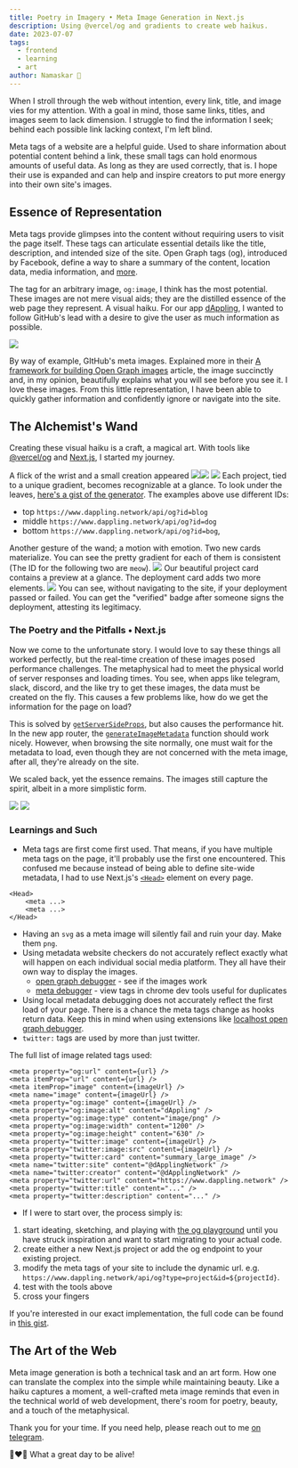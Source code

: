 ```yaml
---
title: Poetry in Imagery • Meta Image Generation in Next.js
description: Using @vercel/og and gradients to create web haikus.
date: 2023-07-07
tags:
  - frontend
  - learning
  - art
author: Namaskar 🙏
---
```


When I stroll through the web without intention, every link, title, and image vies for my attention.  With a goal in mind, those same links, titles, and images seem to lack dimension. I struggle to find the information I seek; behind each possible link lacking context, I'm left blind.

Meta tags of a website are a helpful guide. Used to share information about potential content behind a link, these small tags can hold enormous amounts of useful data. As long as they are used correctly, that is. I hope their use is expanded and can help and inspire creators to put more energy into their own site's images.

## Essence of Representation
Meta tags provide glimpses into the content without requiring users to visit the page itself. These tags can articulate essential details like the title, description, and intended size of the site. Open Graph tags (og), introduced by Facebook, define a way to share a summary of the content, location data, media information, and [more](https://ogp.me/). 

The tag for an arbitrary image, `og:image`, I think has the most potential. These images are not mere visual aids; they are the distilled essence of the web page they represent. A visual haiku. For our app [dAppling](https://www.dappling.network), I wanted to follow GitHub's lead with a desire to give the user as much information as possible. 

![](https://github.blog/wp-content/uploads/2021/06/framework-open-graph-images_fig-1-GitHub-twitter-card.png?resize=2400%2C1260)

By way of example, GItHub's meta images. Explained more in their [A framework for building Open Graph images](https://github.blog/2021-06-22-framework-building-open-graph-images/) article, the image succinctly and, in my opinion, beautifully explains what you will see before you see it. I love these images. From this little representation, I have been able to quickly gather information and confidently ignore or navigate into the site.

## The Alchemist's Wand
Creating these visual haiku is a craft, a magical art. With tools like [@vercel/og](https://vercel.com/blog/introducing-vercel-og-image-generation-fast-dynamic-social-card-images) and [Next.js](https://github.com/vercel/next.js), I started my journey.

A flick of the wrist and a small creation appeared ![](https://www.dappling.network/api/og?id=blog)![](https://www.dappling.network/api/og?id=dog)
![](https://www.dappling.network/api/og?id=bog)
Each project, tied to a unique gradient, becomes recognizable at a glance. To look under the leaves, [here's a gist of the generator](https://gist.github.com/Namaskar-1F64F/c851789c4df7d528c6c08ec60a9c90f8). The examples above use different IDs:
- top `https://www.dappling.network/api/og?id=blog`
- middle `https://www.dappling.network/api/og?id=dog`
- bottom `https://www.dappling.network/api/og?id=bog`, 

Another gesture of the wand; a motion with emotion. Two new cards materialize. You can see the pretty gradient for each of them is consistent (The ID for the following two are `meow`).
![](/images/dynamic-meta-images/project-card.png)
Our beautiful project card contains a preview at a glance. The deployment card adds two more elements.
![](/images/dynamic-meta-images/deployment-card.png)
You can see, without navigating to the site, if your deployment passed or failed. You can get the "verified" badge after someone signs the deployment, attesting its legitimacy. 


### The Poetry and the Pitfalls • Next.js
Now we come to the unfortunate story. I would love to say these things all worked perfectly, but the real-time creation of these images posed performance challenges. The metaphysical had to meet the physical world of server responses and loading times. You see, when apps like telegram, slack, discord, and the like try to get these images, the data must be created on the fly. This causes a few problems like, how do we get the information for the page on load? 

This is solved by [`getServerSideProps`](https://nextjs.org/docs/pages/building-your-application/data-fetching/get-server-side-props), but also causes the performance hit. In the new app router, the [`generateImageMetadata`](https://nextjs.org/docs/app/api-reference/functions/generate-image-metadata) function should work nicely. However, when browsing the site normally, one must wait for the metadata to load, even though they are not concerned with the meta image, after all, they're already on the site.

We scaled back, yet the essence remains. The images still capture the spirit, albeit in a more simplistic form.

![](https://www.dappling.network/api/og?type=project&id=meow) 
![](https://www.dappling.network/api/og?id=meow&type=deployment)
### Learnings and Such
- Meta tags are first come first used. That means, if you have multiple meta tags on the page, it'll probably use the first one encountered. This confused me because instead of being able to define site-wide metadata, I had to use Next.js's [`<Head>`](https://nextjs.org/docs/pages/api-reference/components/head) element on every page. 
```
<Head>
	<meta ...>
	<meta ...>
</Head>
```
- Having an `svg` as a meta image will silently fail and ruin your day. Make them `png`.
- Using metadata website checkers do not accurately reflect exactly what will happen on each individual social media platform. They all have their own way to display the images. 
	- [open graph debugger](https://en.rakko.tools/tools/9/) - see if the images work
	- [meta debugger](https://chrome.google.com/webstore/detail/meta-debugger/jfpdemgdamgplelnlmaecbonkfgfgomp#:~:text=Meta%20Debugger&text=Debug%20the%20head%20section%20of,icons%20and%20many%20more%20things.) - view tags in chrome dev tools useful for duplicates
- Using local metadata debugging does not accurately reflect the first load of your page. There is a chance the meta tags change as hooks return data. Keep this in mind when using extensions like [localhost open graph debugger](https://chrome.google.com/webstore/detail/localhost-open-graph-debu/kckjjmiilgndeaohcljonedmledlnkij).
- `twitter:` tags are used by more than just twitter.

The full list of image related tags used:
```
<meta property="og:url" content={url} />
<meta itemProp="url" content={url} />
<meta itemProp="image" content={imageUrl} />
<meta name="image" content={imageUrl} />
<meta property="og:image" content={imageUrl} />
<meta property="og:image:alt" content="dAppling" />
<meta property="og:image:type" content="image/png" />
<meta property="og:image:width" content="1200" />
<meta property="og:image:height" content="630" />
<meta property="twitter:image" content={imageUrl} />
<meta property="twitter:image:src" content={imageUrl} />
<meta property="twitter:card" content="summary_large_image" />
<meta name="twitter:site" content="@dApplingNetwork" />
<meta name="twitter:creator" content="@dApplingNetwork" />
<meta property="twitter:url" content="https://www.dappling.network" />
<meta property="twitter:title" content="..." />
<meta property="twitter:description" content="..." />
```
- If I were to start over, the process simply is:
1. start ideating, sketching, and playing with [the og playground](https://og-playground.vercel.app) until you have struck inspiration and want to start migrating to your actual code.
2. create either a new Next.js project or add the og endpoint to your existing project.
3. modify the meta tags of your site to include the dynamic url. e.g. `https://www.dappling.network/api/og?type=project&id=${projectId}`.
4. test with the tools above
5. cross your fingers

If you're interested in our exact implementation, the full code can be found in [this gist](https://gist.github.com/Namaskar-1F64F/f499c85c286eaae6b2e6a7854539c140).
## The Art of the Web

Meta image generation is both a technical task and an art form. How one can translate the complex into the simple while maintaining beauty. Like a haiku captures a moment, a well-crafted meta image reminds that even in the technical world of web development, there's room for poetry, beauty, and a touch of the metaphysical. 

Thank you for your time. If you need help, please reach out to me [on telegram](https://t.me/folded_hands). 

🙏❤️🌱 What a great day to be alive!
